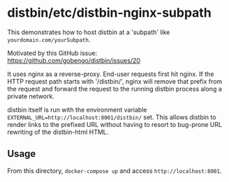 # distbin/etc/distbin-nginx-subpath

This demonstrates how to host distbin at a 'subpath' like `yourdomain.com/yourSubpath`.

Motivated by this GitHub issue: https://github.com/gobengo/distbin/issues/20

It uses nginx as a reverse-proxy. End-user requests first hit nginx. If the HTTP request path starts with '/distbin/', nginx will remove that prefix from the request and forward the request to the running distbin process along a private network.

distbin itself is run with the environment variable `EXTERNAL_URL=http://localhost:8001/distbin/` set. This allows distbin to render links to the prefixed URL without having to resort to bug-prone URL rewriting of the distbin-html HTML.

## Usage

From this directory, `docker-compose up` and access `http://localhost:8001`.